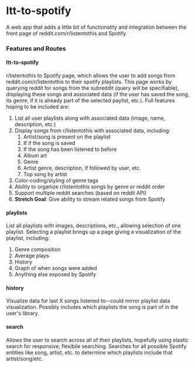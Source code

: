 # ltt-to-spotify
A web app that adds a little bit of functionality and integration between the front page of reddit.com/r/listentothis and Spotify.

### Features and Routes


#### ltt-to-spotify

r/listentothis to Spotify page, which allows the user to add songs from reddit.com/r/listentothis to their spotify playlists. This page works by querying reddit for songs from the subreddit (query will be specifiable), displaying these songs and associated data (if the user has saved the song, its genre, if it is already part of the selected paylist, etc.). Full features hoping to be included are:

1. List all user playlists along with associated data (image, name, description, etc.)
2. Display songs from r/listentothis with associated data, including:
   1. Artist/song is present on the playlist
   2. If if the song is saved
   3. If the song has been listened to before
   4. Album art
   5. Genre
   6. Artist genre, description, if followed by user, etc.
   7. Top song by artist
3. Color-coding/styling of genre tags
4. Ability to organize r/listentothis songs by genre or reddit order
5. Support multiple reddit searches (based on reddit API)
6. **Stretch Goal**: Give ability to stream related songs from Spotify


#### playlists

List all playlists with images, descriptions, etc., allowing selection of one playlist. Selecting a playlist brings up a page giving a visualization of the playlist, including:

1. Genre composition
2. Average plays
3. History
4. Graph of when songs were added
5. Anything else exposed by Spotify


#### history

Visualize data for last X songs listened to--could mirror playlist data visualization. Possibly includes which playlists the song is part of in the user's library.


#### search

Allows the user to search across all of their playlists, hopefully using elastic search for responsive, flexibile searching. Searches for all possible Spotify entities like song, artist, etc. to determine which playlists include that artist/song/etc.
